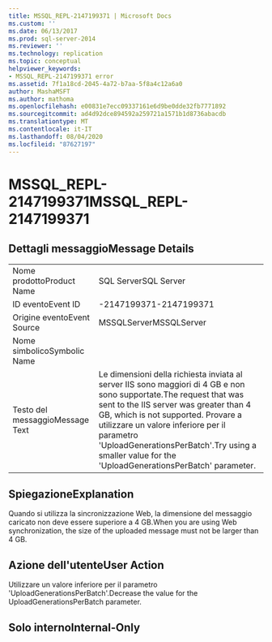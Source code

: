 ```yaml
---
title: MSSQL_REPL-2147199371 | Microsoft Docs
ms.custom: ''
ms.date: 06/13/2017
ms.prod: sql-server-2014
ms.reviewer: ''
ms.technology: replication
ms.topic: conceptual
helpviewer_keywords:
- MSSQL_REPL-2147199371 error
ms.assetid: 7f1a18cd-2045-4a72-b7aa-5f8a4c12a6a0
author: MashaMSFT
ms.author: mathoma
ms.openlocfilehash: e00831e7ecc09337161e6d9be0dde32fb7771892
ms.sourcegitcommit: ad4d92dce894592a259721a1571b1d8736abacdb
ms.translationtype: MT
ms.contentlocale: it-IT
ms.lasthandoff: 08/04/2020
ms.locfileid: "87627197"
---
```

# <a name="mssql_repl-2147199371"></a><span data-ttu-id="375f6-102">MSSQL_REPL-2147199371</span><span class="sxs-lookup"><span data-stu-id="375f6-102">MSSQL_REPL-2147199371</span></span>
    
## <a name="message-details"></a><span data-ttu-id="375f6-103">Dettagli messaggio</span><span class="sxs-lookup"><span data-stu-id="375f6-103">Message Details</span></span>  
  
|||  
|-|-|  
|<span data-ttu-id="375f6-104">Nome prodotto</span><span class="sxs-lookup"><span data-stu-id="375f6-104">Product Name</span></span>|<span data-ttu-id="375f6-105">SQL Server</span><span class="sxs-lookup"><span data-stu-id="375f6-105">SQL Server</span></span>|  
|<span data-ttu-id="375f6-106">ID evento</span><span class="sxs-lookup"><span data-stu-id="375f6-106">Event ID</span></span>|<span data-ttu-id="375f6-107">-2147199371</span><span class="sxs-lookup"><span data-stu-id="375f6-107">-2147199371</span></span>|  
|<span data-ttu-id="375f6-108">Origine evento</span><span class="sxs-lookup"><span data-stu-id="375f6-108">Event Source</span></span>|<span data-ttu-id="375f6-109">MSSQLServer</span><span class="sxs-lookup"><span data-stu-id="375f6-109">MSSQLServer</span></span>|  
|<span data-ttu-id="375f6-110">Nome simbolico</span><span class="sxs-lookup"><span data-stu-id="375f6-110">Symbolic Name</span></span>||  
|<span data-ttu-id="375f6-111">Testo del messaggio</span><span class="sxs-lookup"><span data-stu-id="375f6-111">Message Text</span></span>|<span data-ttu-id="375f6-112">Le dimensioni della richiesta inviata al server IIS sono maggiori di 4 GB e non sono supportate.</span><span class="sxs-lookup"><span data-stu-id="375f6-112">The request that was sent to the IIS server was greater than 4 GB, which is not supported.</span></span> <span data-ttu-id="375f6-113">Provare a utilizzare un valore inferiore per il parametro 'UploadGenerationsPerBatch'.</span><span class="sxs-lookup"><span data-stu-id="375f6-113">Try using a smaller value for the 'UploadGenerationsPerBatch' parameter.</span></span>|  
  
## <a name="explanation"></a><span data-ttu-id="375f6-114">Spiegazione</span><span class="sxs-lookup"><span data-stu-id="375f6-114">Explanation</span></span>  
 <span data-ttu-id="375f6-115">Quando si utilizza la sincronizzazione Web, la dimensione del messaggio caricato non deve essere superiore a 4 GB.</span><span class="sxs-lookup"><span data-stu-id="375f6-115">When you are using Web synchronization, the size of the uploaded message must not be larger than 4 GB.</span></span>  
  
## <a name="user-action"></a><span data-ttu-id="375f6-116">Azione dell'utente</span><span class="sxs-lookup"><span data-stu-id="375f6-116">User Action</span></span>  
 <span data-ttu-id="375f6-117">Utilizzare un valore inferiore per il parametro 'UploadGenerationsPerBatch'.</span><span class="sxs-lookup"><span data-stu-id="375f6-117">Decrease the value for the UploadGenerationsPerBatch parameter.</span></span>  
  
## <a name="internal-only"></a><span data-ttu-id="375f6-118">Solo interno</span><span class="sxs-lookup"><span data-stu-id="375f6-118">Internal-Only</span></span>  
  

